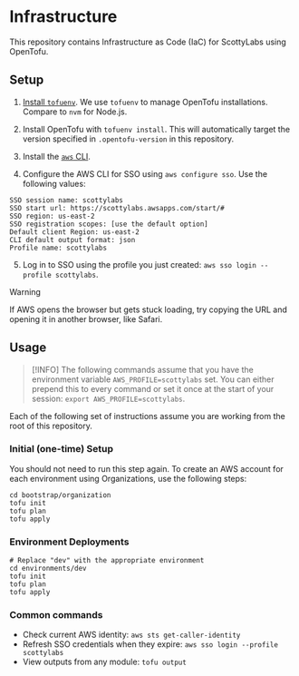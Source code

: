 # Infrastructure

This repository contains Infrastructure as Code (IaC) for ScottyLabs using OpenTofu.

## Setup

1. [Install `tofuenv`](https://github.com/tofuutils/tofuenv?tab=readme-ov-file#installation). We use `tofuenv` to manage OpenTofu installations. Compare to `nvm` for Node.js.

2. Install OpenTofu with `tofuenv install`. This will automatically target the version specified in `.opentofu-version` in this repository.

3. Install the [`aws` CLI](https://docs.aws.amazon.com/cli/latest/userguide/getting-started-install.html#getting-started-install-instructions).

4. Configure the AWS CLI for SSO using `aws configure sso`. Use the following values:

```
SSO session name: scottylabs
SSO start url: https://scottylabs.awsapps.com/start/#
SSO region: us-east-2
SSO registration scopes: [use the default option]
Default client Region: us-east-2
CLI default output format: json
Profile name: scottylabs
```

5. Log in to SSO using the profile you just created: `aws sso login --profile scottylabs`.

> [!WARNING]
> If AWS opens the browser but gets stuck loading, try copying the URL and opening it in another browser, like Safari.

## Usage

> [!INFO]
> The following commands assume that you have the environment variable `AWS_PROFILE=scottylabs` set. You can either prepend this to every command or set it once at the start of your session: `export AWS_PROFILE=scottylabs`.

Each of the following set of instructions assume you are working from the root of this repository.

### Initial (one-time) Setup

You should not need to run this step again. To create an AWS account for each environment using Organizations, use the following steps:

```
cd bootstrap/organization
tofu init
tofu plan
tofu apply
```

### Environment Deployments

```
# Replace "dev" with the appropriate environment
cd environments/dev
tofu init
tofu plan
tofu apply
```

### Common commands

* Check current AWS identity: `aws sts get-caller-identity`
* Refresh SSO credentials when they expire: `aws sso login --profile scottylabs`
* View outputs from any module: `tofu output`
